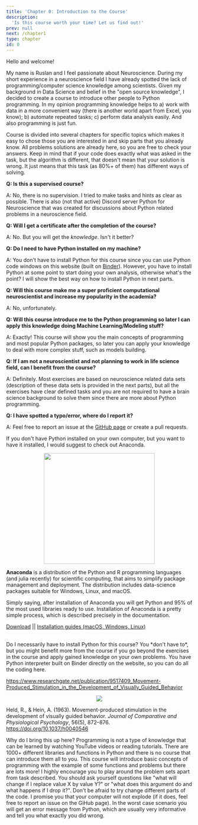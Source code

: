 ```yaml
---
title: 'Chapter 0: Introduction to the Course'
description:
  'Is this course worth your time? Let us find out!'
prev: null
next: /chapter1
type: chapter
id: 0
---
```


<exercise id="1" title="Why did I create this course?">

Hello and welcome!

My name is Ruslan and I feel passionate about Neuroscience. During my short experience in a neuroscience field I have already spotted the lack of programming/computer science knowledge among scientists. Given my background in Data Science and belief in the "open source knowledge", I decided to create a course to introduce other people to Python programming. In my opinion programming knowledge helps to a) work with data in a more convenient way (there is another world apart from Excel, you know); b) automate repeated tasks; c) perform data analysis easily. And also programming is just fun.

Course is divided into several chapters for specific topics which makes it easy to chose those you are interested in and skip parts that you already know. All problems solutions are already here, so you are free to check your answers. Keep in mind that if your code does exactly what was asked in the task, but the algorithm is different, that doesn't mean that your solution is wrong. It just means that this task (as 80%+ of them) has different ways of solving.

</exercise>

<exercise id="2" title="Q&A">

**Q: Is this a supervised course?**

A: No, there is no supervision. I tried to make tasks and hints as clear as possible. There is also (not that active) Discord server Python for Neuroscience that was created for discussions about Python related problems in a neuroscience field.

**Q: Will I get a certificate after the completion of the course?**

A: No. But you will get the *knowledge*. Isn't it better?

**Q: Do I need to have Python installed on my machine?**

A: You don't have to install Python for this course since you can use Python code windows on this website (built on [Binder](https://mybinder.org/)). However, you have to install Python at some point to start doing your own analysis, otherwise what's the point? I will show the best way on how to install Python in next parts.

**Q: Will this course make me a super proficient computational neuroscientist and increase my popularity in the academia?**

A: No, unfortunately.

**Q: Will this course introduce me to the Python programming so later I can apply this knowledge doing Machine Learning/Modeling stuff?**

A: Exactly! This course will show you the main concepts of programming and most popular Python packages, so later you can apply your knowledge to deal with more complex stuff, such as models building.

**Q: If I am not a neuroscientist and not planning to work in life science field, can I benefit from the course?**

A: Definitely. Most exercises are based on neuroscience related data sets (description of these data sets is provided in the next parts), but all the exercises have clear defined tasks and you are not required to have a brain science background to solve them since there are more about Python programming.

**Q: I have spotted a typo/error, where do I report it?**

A: Feel free to report an issue at the [GitHub page]() or create a pull requests.

</exercise>

<exercise id="3" title="Data sets used" type="slides">

<slides source="chapter0_02_data">
</slides>

</exercise>

<exercise id="4" title="Python installation">

If you don't have Python installed on your own computer, but you want to have it installed, I would suggest to check out Anaconda.

<center><img src="https://upload.wikimedia.org/wikipedia/en/c/cd/Anaconda_Logo.png" width="300"></img></center>

**Anaconda** is a distribution of the Python and R programming languages (and julia recently) for scientific computing, that aims to simplify package management and deployment. The distribution includes data-science packages suitable for Windows, Linux, and macOS.

Simply saying, after installation of Anaconda you will get Python and 95% of the most used libraries ready to use. Installation of Anaconda is a pretty simple process, which is described precisely in the documentation.

[Download](https://www.anaconda.com/products/individual) || [Installation guides (macOS, Windows, Linux)](https://docs.anaconda.com/anaconda/install/)

<br>
Do I necessarily have to install Python for this course?

<choice id="1">
<opt text="Yes">
You *don't have to*, but you might benefit more from the course if you go beyond the exercises in the course and apply gained knowledge on your own problems.
</opt>

<opt text="No" correct="true">
You have Python interpreter built on Binder directly on the website, so you can do all the coding here.
</opt>
</choice>

</exercise>

<exercise id="5" title="A little bit of motivation">

https://www.researchgate.net/publication/9517409_Movement-Produced_Stimulation_in_the_Development_of_Visually_Guided_Behavior

<center><img src="cats.png"></img></center>

Held, R., & Hein, A. (1963). Movement-produced stimulation in the development of visually guided behavior. *Journal of Comparative and Physiological Psychology*, 56(5), 872–876. https://doi.org/10.1037/h0040546

Why do I bring this up here? Programming is not a type of knowledge that can be learned by watching YouTube videos or reading tutorials. There are 1000+ different libraries and functions in Python and there is no course that can introduce them all to you. This course will introduce basic concepts of programming with the example of some functions and problems but there are lots more! I highly encourage you to play around the problem sets apart from task described. You should ask yourself questions like "what will change if I replace value X by value Y?" or "what does this argument do and what happens if I drop it?". Don't be afraid to try change different parts of the code. I promise you that your computer will not explode (if it does, feel free to report an issue on the GiHub page). In the worst case scenario you will get an error message from Python, which are usually very informative and tell you what exactly you did wrong.

</exercise>
